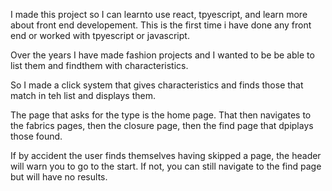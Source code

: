 
I made this project so I can learnto use react, tpyescript, and learn more about front end developement.
This is the first time i have done any front end or worked with tpyescript or javascript.

Over the years I have made fashion projects and I wanted to be be able to list them and findthem with characteristics. 

So I made a click system that gives characteristics and finds those that match in teh list and displays them. 

The page that asks for the type is the home page. That then navigates to the fabrics pages, then the closure page, then the find page that dpiplays those found. 

If by accident the user finds themselves having skipped a page, the header will warn you to go to the start. If not, you can still navigate to the find page but will have no results. 